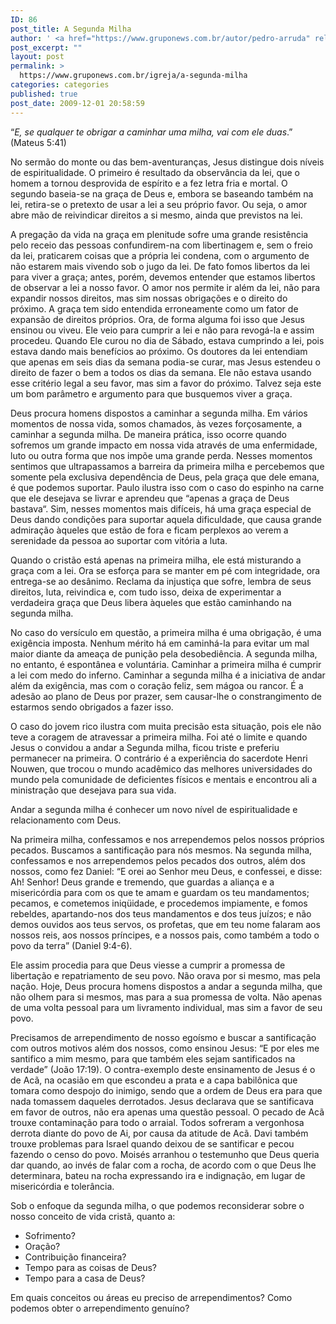 ```yaml
---
ID: 86
post_title: A Segunda Milha
author: ' <a href="https://www.gruponews.com.br/autor/pedro-arruda" rel="tag">Pedro Arruda</a>'
post_excerpt: ""
layout: post
permalink: >
  https://www.gruponews.com.br/igreja/a-segunda-milha
categories: categories
published: true
post_date: 2009-12-01 20:58:59
---
```

“<em>E, se qualquer te obrigar a caminhar uma milha, vai com ele duas</em>.” (Mateus 5:41)

No sermão do monte ou das bem-aventuranças, Jesus distingue dois níveis de espiritualidade. O primeiro é resultado da observância da lei, que o homem a tornou desprovida de espírito e a fez letra fria e mortal. O segundo baseia-se na graça de Deus e, embora se baseando também na lei, retira-se o pretexto de usar a lei a seu próprio favor. Ou seja, o amor abre mão de reivindicar direitos a si mesmo, ainda que previstos na lei.

A pregação da vida na graça em plenitude sofre uma grande resistência pelo receio das pessoas confundirem-na com libertinagem e, sem o freio da lei, praticarem coisas que a própria lei condena, com o argumento de não estarem mais vivendo sob o jugo da lei. De fato fomos libertos da lei para viver a graça; antes, porém, devemos entender que estamos libertos de observar a lei a nosso favor. O amor nos permite ir além da lei, não para expandir nossos direitos, mas sim nossas obrigações e o direito do próximo. A graça tem sido entendida erroneamente como um fator de expansão de direitos próprios. Ora, de forma alguma foi isso que Jesus ensinou ou viveu. Ele veio para cumprir a lei e não para revogá-la e assim procedeu. Quando Ele curou no dia de Sábado, estava cumprindo a lei, pois estava dando mais benefícios ao próximo. Os doutores da lei entendiam que apenas em seis dias da semana podia-se curar, mas Jesus estendeu o direito de fazer o bem a todos os dias da semana. Ele não estava usando esse critério legal a seu favor, mas sim a favor do próximo. Talvez seja este um bom parâmetro e argumento para que busquemos viver a graça.

Deus procura homens dispostos a caminhar a segunda milha. Em vários momentos de nossa vida, somos chamados, às vezes forçosamente, a caminhar a segunda milha. De maneira prática, isso ocorre quando sofremos um grande impacto em nossa vida através de uma enfermidade, luto ou outra forma que nos impõe uma grande perda. Nesses momentos sentimos que ultrapassamos a barreira da primeira milha e percebemos que somente pela exclusiva dependência de Deus, pela graça que dele emana, é que podemos suportar. Paulo ilustra isso com o caso do espinho na carne que ele desejava se livrar e aprendeu que “apenas a graça de Deus bastava“. Sim, nesses momentos mais difíceis, há uma graça especial de Deus dando condições para suportar aquela dificuldade, que causa grande admiração àqueles que estão de fora e ficam perplexos ao verem a serenidade da pessoa ao suportar com vitória a luta.

Quando o cristão está apenas na primeira milha, ele está misturando a graça com a lei. Ora se esforça para se manter em pé com integridade, ora entrega-se ao desânimo. Reclama da injustiça que sofre, lembra de seus direitos, luta, reivindica e, com tudo isso, deixa de experimentar a verdadeira graça que Deus libera àqueles que estão caminhando na segunda milha.

No caso do versículo em questão, a primeira milha é uma obrigação, é uma exigência imposta. Nenhum mérito há em caminhá-la para evitar um mal maior diante da ameaça de punição pela desobediência. A segunda milha, no entanto, é espontânea e voluntária. Caminhar a primeira milha é cumprir a lei com medo do inferno. Caminhar a segunda milha é a iniciativa de andar além da exigência, mas com o coração feliz, sem mágoa ou rancor. É a adesão ao plano de Deus por prazer, sem causar-lhe o constrangimento de estarmos sendo obrigados a fazer isso.

O caso do jovem rico ilustra com muita precisão esta situação, pois ele não teve a coragem de atravessar a primeira milha. Foi até o limite e quando Jesus o convidou a andar a Segunda milha, ficou triste e preferiu permanecer na primeira. O contrário é a experiência do sacerdote Henri Nouwen, que trocou o mundo acadêmico das melhores universidades do mundo pela comunidade de deficientes físicos e mentais e encontrou ali a ministração que desejava para sua vida.

Andar a segunda milha é conhecer um novo nível de espiritualidade e relacionamento com Deus.

Na primeira milha, confessamos e nos arrependemos pelos nossos próprios pecados. Buscamos a santificação para nós mesmos. Na segunda milha, confessamos e nos arrependemos pelos pecados dos outros, além dos nossos, como fez Daniel: “E orei ao Senhor meu Deus, e confessei, e disse: Ah! Senhor! Deus grande e tremendo, que guardas a aliança e a misericórdia para com os que te amam e guardam os teu mandamentos; pecamos, e cometemos iniqüidade, e procedemos impiamente, e fomos rebeldes, apartando-nos dos teus mandamentos e dos teus juízos; e não demos ouvidos aos teus servos, os profetas, que em teu nome falaram aos nossos reis, aos nossos príncipes, e a nossos pais, como também a todo o povo da terra” (Daniel 9:4-6).

Ele assim procedia para que Deus viesse a cumprir a promessa de libertação e repatriamento de seu povo. Não orava por si mesmo, mas pela nação. Hoje, Deus procura homens dispostos a andar a segunda milha, que não olhem para si mesmos, mas para a sua promessa de volta. Não apenas de uma volta pessoal para um livramento individual, mas sim a favor de seu povo.

Precisamos de arrependimento de nosso egoísmo e buscar a santificação com outros motivos além dos nossos, como ensinou Jesus: “E por eles me santifico a mim mesmo, para que também eles sejam santificados na verdade” (João 17:19). O contra-exemplo deste ensinamento de Jesus é o de Acã, na ocasião em que escondeu a prata e a capa babilônica que tomara como despojo do inimigo, sendo que a ordem de Deus era para que nada tomassem daqueles derrotados. Jesus declarava que se santificava em favor de outros, não era apenas uma questão pessoal. O pecado de Acã trouxe contaminação para todo o arraial. Todos sofreram a vergonhosa derrota diante do povo de Ai, por causa da atitude de Acã. Davi também trouxe problemas para Israel quando deixou de se santificar e pecou fazendo o censo do povo. Moisés arranhou o testemunho que Deus queria dar quando, ao invés de falar com a rocha, de acordo com o que Deus lhe determinara, bateu na rocha expressando ira e indignação, em lugar de misericórdia e tolerância.

Sob o enfoque da segunda milha, o que podemos reconsiderar sobre o nosso conceito de vida cristã, quanto a:

- Sofrimento?
- Oração?
- Contribuição financeira?
- Tempo para as coisas de Deus?
- Tempo para a casa de Deus?

Em quais conceitos ou áreas eu preciso de arrependimentos? Como podemos obter o arrependimento genuíno?